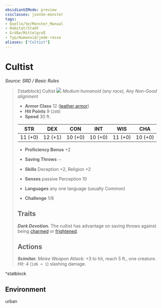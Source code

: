```yaml
---
obsidianUIMode: preview
cssclasses: json5e-monster
tags:
- Quelle/5e/Monster_Manual
- Habitat/Stadt
- Größe/Mittelgroß
- Typ/Humanoid/jede-rasse
aliases: ["Cultist"]
---
```

# Cultist
*Source: SRD / Basic Rules*  

> [!statblock] Cultist
> ![](compendium/bestiary/humanoid/token/cultist.png#token)
> *Medium humanoid (any race), Any Non-Good alignment*
> 
> - **Armor Class** 12  ([leather armor](compendium/items/leather-armor.md))
> - **Hit Points** 9 (`2d8`)
> - **Speed** 30 ft.
> 
> |STR|DEX|CON|INT|WIS|CHA|
> |:---:|:---:|:---:|:---:|:---:|:---:|
> |11 (+0)|12 (+1)|10 (+0)|10 (+0)|11 (+0)|10 (+0)|
> 
> - **Proficiency Bonus** +2
> - **Saving Throws** ⏤
> - **Skills** Deception +2, Religion +2
> - **Senses** passive Perception 10
> 
> - **Languages** any one language (usually Common)
> - **Challenge** 1/8
> 
> ## Traits
> 
> ***Dark Devotion.*** The cultist has advantage on saving throws against being [charmed](rules/conditions.md#charmed) or [frightened](rules/conditions.md#frightened).
> 
> ## Actions
> 
> ***Scimitar.*** *Melee Weapon Attack:* +3 to hit, reach 5 ft., one creature. *Hit:* 4 (`1d6 + 1`) slashing damage.

^statblock

## Environment

urban